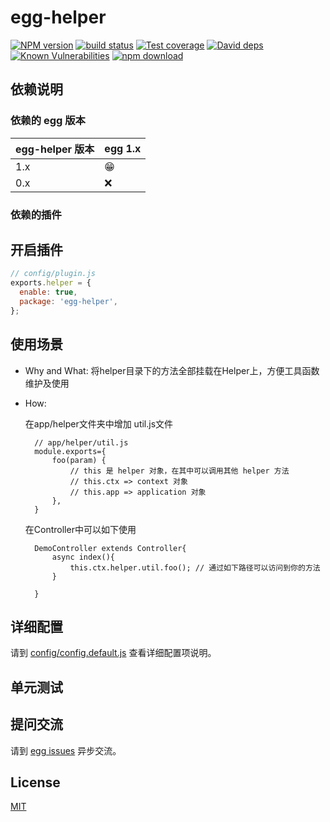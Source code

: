 # egg-helper

[![NPM version][npm-image]][npm-url]
[![build status][travis-image]][travis-url]
[![Test coverage][codecov-image]][codecov-url]
[![David deps][david-image]][david-url]
[![Known Vulnerabilities][snyk-image]][snyk-url]
[![npm download][download-image]][download-url]

[npm-image]: https://img.shields.io/npm/v/egg-helper.svg?style=flat-square
[npm-url]: https://npmjs.org/package/egg-helper
[travis-image]: https://img.shields.io/travis/eggjs/egg-helper.svg?style=flat-square
[travis-url]: https://travis-ci.org/eggjs/egg-helper
[codecov-image]: https://img.shields.io/codecov/c/github/eggjs/egg-helper.svg?style=flat-square
[codecov-url]: https://codecov.io/github/eggjs/egg-helper?branch=master
[david-image]: https://img.shields.io/david/eggjs/egg-helper.svg?style=flat-square
[david-url]: https://david-dm.org/eggjs/egg-helper
[snyk-image]: https://snyk.io/test/npm/egg-helper/badge.svg?style=flat-square
[snyk-url]: https://snyk.io/test/npm/egg-helper
[download-image]: https://img.shields.io/npm/dm/egg-helper.svg?style=flat-square
[download-url]: https://npmjs.org/package/egg-helper

<!--
Description here.
-->

## 依赖说明

### 依赖的 egg 版本

egg-helper 版本 | egg 1.x
--- | ---
1.x | 😁
0.x | ❌

### 依赖的插件
<!--

如果有依赖其它插件，请在这里特别说明。如

- security
- multipart

-->

## 开启插件

```js
// config/plugin.js
exports.helper = {
  enable: true,
  package: 'egg-helper',
};
```

## 使用场景

- Why and What: 将helper目录下的方法全部挂载在Helper上，方便工具函数维护及使用
- How:
    <!-- example here -->
    在app/helper文件夹中增加 util.js文件

        // app/helper/util.js
        module.exports={
            foo(param) {
                // this 是 helper 对象，在其中可以调用其他 helper 方法
                // this.ctx => context 对象
                // this.app => application 对象
            },
        }
    在Controller中可以如下使用

        DemoController extends Controller{
            async index(){
                this.ctx.helper.util.foo(); // 通过如下路径可以访问到你的方法
            }

        }

## 详细配置

请到 [config/config.default.js](config/config.default.js) 查看详细配置项说明。

## 单元测试

<!-- 描述如何在单元测试中使用此插件，例如 schedule 如何触发。无则省略。-->

## 提问交流

请到 [egg issues](https://github.com/eggjs/egg/issues) 异步交流。

## License

[MIT](LICENSE)
